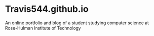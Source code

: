 # Travis544.github.io
An online portfolio and blog of a student studying computer science at Rose-Hulman Institute of Technology
